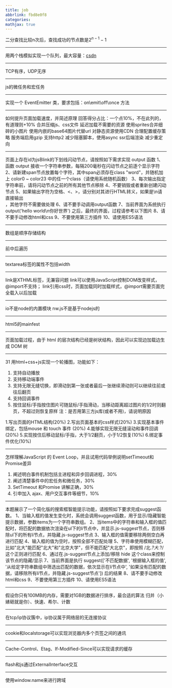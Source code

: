 ```yaml
---
title: job
abbrlink: fbd8e0f8
categories:
mathjax: true
---
```


二分查找比较n次后，查找成功的节点数是$2^{n-1}-1$

---
用两个栈模拟实现一个队列，最大容量：[csdn](https://blog.csdn.net/qq_42194192/article/details/82723949)

---
TCP有序，UDP无序

---
js的微任务和宏任务

---
实现一个 EventEmitter 类，要求包括：on\emit\off\once 方法

---
如何提升页面加载速度，并简述原理
回答得分占比：一个点10%，不在此列的，有道理则+10%
合并压缩js、css文件
延迟加载不需要的资源
使用sprites合并细碎的小图片
使用内嵌的base64图片代替url
对静态资源使用CDN
合理配置缓存策略
服务端启用gzip
支持http2
减少阻塞脚本，使用async
ssr后端渲染
减少重定向

---
页面上存在id为jsBlink的下划线闪动节点，请按照如下需求实现 output 函数
1、函数 output 接收一个字符串参数，每隔200毫秒在闪动节点之前逐个显示字符
2、请新建span节点放置每个字符，其中span必须存在class "word"，并随机加上 color0 ~ color23 中的任一个class（请使用系统随机函数）
3、每次输出指定字符串前，请将闪动节点之前的所有其他节点移除
4、不要销毁或者重新创建闪动节点
5、如果输出字符为空格、<、>，请分别对其进行HTML转义，如果是\n请直接输出<br />，其他字符不需要做处理
6、请不要手动调用output函数
7、当前界面为系统执行 output('hello world\n你好世界') 之后，最终的界面，过程请参考以下图片
8、请不要手动修改html和css
9、不要使用第三方插件
10、请使用ES5语法

---
数组是顺序存储结构

---
前中后遍历

---
textarea标签的属性不包括width

---
link是XTHML标签，无兼容问题
link可以使用JavaScript控制DOM改变样式，@import不支持；
link引用css时，页面加载同时加载样式，@import需要页面完全载入以后加载

---
io不是node的内置模块
nw.js不是基于nodejs的

---
html5的mainfest

---
页面加载过程，由于 html 的层次结构已经是树状结构，因此可以实现边加载边生成 DOM 树

---
31
用html+css+js实现一个轮播图，功能如下：
1.    支持自动播放
2.    支持移动端事件
3.    支持无限无缝切换，即滑动到第一张或者最后一张继续滑动则可以继续往前或往后翻页
4.    支持回调事件
5.    按住鼠标/手指按住图片可随鼠标/手指滑动，当移动距离超过图片的1/2时则翻页，不超过则恢复原样
注：是否用第三方js库(或者不用)，请说明原因

1.写出页面的HTML结构(20%)
2.写出页面基本的css样式(20%)
3.实现基本事件绑定，包括mouse 和 touch 事件 (20%)
4.能够实现无限无缝滚动和事件回调 (20%)
5.实现按住后移动鼠标/手指，大于1/2翻页，小于1/2恢复(10%)
6.绑定事件优化(10%)

---
怎样理解JavaScript 的 Event Loop，并且试用代码举例说明setTimeout和Promise差异
1.    阐述明白事件机制包括主进程和异步回调进程，30%
2.    阐述清楚事件中的宏任务和微任务，30%
3.    SetTimeout 和Promise 讲解正确，30%
4.   引申加入 ajax、用户交互事件等细节，10%

---
本题展示了一个简化版的搜索框智能提示功能，请按照如下要求完成suggest函数。
1、当输入框的值发生变化时，系统会调用suggest函数，用于显示/隐藏智能提示数据，参数items为一个字符串数组。
2、当items中的字符串和输入框的值匹配时，将匹配的数据依次渲染在ul下的li节点中，并显示.js-suggest节点，否则移除ul下的所有li节点，并隐藏.js-suggest节点
3、输入框的值需要移除两侧空白再进行匹配
4、输入框的值为空时，按照全部不匹配处理
5、字符串使用模糊匹配，比如"北大"能匹配"北大"和"北京大学"，但不能匹配"大北京"，即按照 /北.*?大.*?/ 这个正则进行匹配
6、通过在.js-suggest节点上添加/移除 hide 这个class来控制该节点的隐藏/显示
7、当前界面是执行 suggest(['不匹配数据', '根据输入框的值', '从给定字符串数组中筛选出匹配的数据，依次显示在li节点中', '如果没有匹配的数据，请移除所有li节点，并隐藏.js-suggest节点']) 后的结果
8、请不要手动修改html和css
9、不要使用第三方插件
10、请使用ES5语法

---
假设你只有100MB的内存，需要对1GB的数据进行排序，最合适的算法
归并（小婊砸就是你）、快速、希尔、计数

---
在tcp/ip协议簇中，ip协议属于网络层的无连接协议

---
cookie和localstorage可以实现浏览器内多个页签之间的通讯

---
Cache-Control、Etag、If-Modified-Since可以实现请求的缓存

---
flash和js通过ExternalInterface交互

---
使用window.name来进行跨域